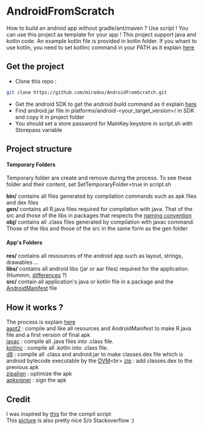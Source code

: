 # AndroidFromScratch
How to build an android app without gradle/ant/maven ? Use script !
You can use this project as template for your app !
This project support java and kotlin code. An example kotlin file is provided in kotlin folder. If you whant to use kotlin, you need to set kotlinc command in your PATH as it explain [here](https://turreta.com/2017/05/22/kotlin-compile-and-run-from-windows-command-line/)

## Get the project
- Clone this repo : 
```bash
git clone https://github.com/miradox/AndroidFromScratch.git
```
 - Get the android SDK to get the android build command as it explain [here](https://medium.com/michael-wallace/how-to-install-android-sdk-and-setup-avd-emulator-without-android-studio-aeb55c014264)
 - Find android.jar file in platforms/android-<your_target_version>/ in SDK and copy it in project folder
 - You should set a store password for MainKey.keystore in script.sh with Storepass variable 

## Project structure

#### Temporary Folders 

Temporary folder are create and remove during the process. To see these folder and their content, set SetTemporaryFolder=true in script.sh

**bin/** contains all files generated by compilation commands such as apk files and dex files<br>
**gen/** contains all R.java files required for compilation with java. That of the src and those of the libs in packages that respects the [naming convention](https://en.wikipedia.org/wiki/Java_package#Package_naming_conventions)<br>
**obj/** contains all .class files generated by compilation with javac command. Those of the libs and those of the src in the same form as the gen folder<br>

#### App's Folders

**res/** contains all ressources of the android app such as layout, strings, drawables ...<br>
**libs/** contains all android libs (jar or aar files) required for the application. (Hummm, [differences](https://stackoverflow.com/questions/23915619/android-archive-library-aar-vs-standard-jar) ?)<br>
**src/** contain all application's java or kotlin file in a package  and the [AndroidManifest](https://developer.android.com/guide/topics/manifest/manifest-intro) file<br>

## How it works ?
The process is explain [here](https://stackoverflow.com/questions/41132753/how-can-i-build-an-android-apk-without-gradle-on-the-command-line)<br>
[aapt2](https://developer.android.com/studio/command-line/aapt2) : compile and like all resources and AndroidManifest to make R.java file and a first version of final apk<br>
[javac](https://docs.oracle.com/javase/7/docs/technotes/tools/windows/javac.html) : compile all .java files into .class file.<br>
[kotlinc](https://kotlinlang.org/docs/reference/compiler-reference.html) : compile all .kotlin into .class file.<br>
[d8](https://developer.android.com/studio/command-line/d8) : compile all .class and android.jar to make classes.dex file which is android bytecode executable by the [DVM](https://fr.wikipedia.org/wiki/Dalvik_(machine_virtuelle))<br>
[zip](http://infozip.sourceforge.net/Zip.html) : add classes.dex to the previous apk<br>
[zipalign](https://developer.android.com/studio/command-line/zipalign) : optimize the apk<br>
[apksigner](https://developer.android.com/studio/command-line/apksigner) : sign the apk<br>

## Credit 

I was inspired by [this](https://github.com/HemanthJabalpuri/AndroidExplorer/blob/master/build_new.sh) for the compil script<br>
This [picture](https://blog.octo.com/wp-content/uploads/2017/10/compilation-android.png) is also pretty nice
S/o Stackoverflow :)


